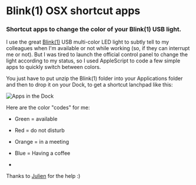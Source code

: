 # Blink(1) OSX shortcut apps
### Shortcut apps to change the color of your Blink(1) USB light.

I use the great [Blink(1)](http://blink1.thingm.com/) USB multi-color LED light to subtly tell to my colleagues when I'm available or not while working (so, if they can interrupt me or not).
But I was tired to launch the official control panel to change the light according to my status, so I used AppleScript to code a few simple apps to quickly switch between colors.

You just have to put unzip the Blink(1) folder into your Applications folder and then to drop it on your Dock, to get a shortcut lanchpad like this:

![Apps in the Dock](https://dl.dropboxusercontent.com/u/7430783/img/blink_apps.png)

Here are the color "codes" for me:
- Green = available
- Red = do not disturb
- Orange = in a meeting
- Blue = Having a coffee

-

Thanks to [Julien](https://github.com/JulienRamel) for the help :)
